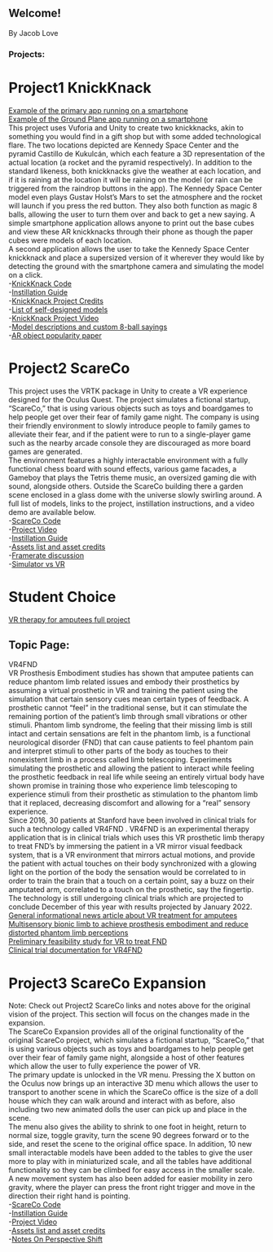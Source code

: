 ## Welcome!
By Jacob Love

### Projects:


# Project1 KnickKnack
[Example of the primary app running on a smartphone](https://github.com/JacobLove1/Site/blob/92f249924df36d2dbf9b63fa88e0eae7505a9ea3/Screenshot_20210920-135740_KnickKnack.jpg)\
[Example of the Ground Plane app running on a smartphone](https://github.com/JacobLove1/Site/blob/92f249924df36d2dbf9b63fa88e0eae7505a9ea3/Screenshot_20210918-161930_Ground.jpg)\
This project uses Vuforia and Unity to create two knickknacks, akin to something you would find in a gift 
shop but with some added technological flare. The two locations depicted are Kennedy Space Center and the pyramid Castillo de Kukulcán, which each feature a 3D representation of the actual location (a rocket and the pyramid respectively). In addition to the standard likeness, both knickknacks give the weather at each location, and if it is raining at the location it will be raining on the model (or rain can be triggered from the raindrop buttons in the app). The Kennedy Space Center model even plays Gustav Holst’s Mars to set the atmosphere and the rocket will launch if you press the red button. They also both function as magic 8 balls, allowing the user to turn them over and back to get a new saying. A simple smartphone application allows anyone to print out the base cubes and view these AR knickknacks through their phone as though the paper cubes were models of each location.\
A second application allows the user to take the Kennedy Space Center knickknack and place a supersized version of it wherever they would like by detecting the ground with the smartphone camera and simulating the model on a click.\
-[KnickKnack Code](https://github.com/JacobLove1/TrinketProject)\
-[Instillation Guide](https://github.com/JacobLove1/Site/blob/534d40d4d764ac0622a1dc6864ba73545bf9137e/Instillation%20Instructions.docx)\
-[KnickKnack Project Credits](https://github.com/JacobLove1/Site/blob/main/VRCREDITS.txt)\
-[List of self-designed models](https://github.com/JacobLove1/Site/blob/51c68821b93d8a0f5fc4ad27239d63b827c7491a/Self%20Designed%20Models.pdf)\
-[KnickKnack Project Video](https://youtu.be/L9n7vWq3tWQ)\
-[Model descriptions and custom 8-ball sayings](https://github.com/JacobLove1/Site/blob/20532df4fbc2def1a0937a222ce9c0f5bf21322a/Model%20depiction%20and%208ball%20description.docx)\
-[AR object popularity paper](https://github.com/JacobLove1/Site/blob/534d40d4d764ac0622a1dc6864ba73545bf9137e/The%20future%20of%20AR.docx)

# Project2 ScareCo
This project uses the VRTK package in Unity to create a VR experience designed for the Oculus Quest. The project simulates a fictional startup, “ScareCo,” that is using various objects such as toys and boardgames to help people get over their fear of family game night. The company is using their friendly environment to slowly introduce people to family games to alleviate their fear, and if the patient were to run to a single-player game such as the nearby arcade console they are discouraged as more board games are generated.\
The environment features a highly interactable environment with a fully functional chess board with sound effects, various game facades, a Gameboy that plays the Tetris theme music, an oversized gaming die with sound, alongside others. Outside the ScareCo building there a garden scene enclosed in a glass dome with the universe slowly swirling around. A full list of models, links to the project, instillation instructions, and a video demo are available below.\
-[ScareCo Code](https://github.com/JacobLove1/ScareCO.git)\
-[Project Video](https://youtu.be/cNBYeYwCPxs)\
-[Instillation Guide](https://github.com/JacobLove1/Site/blob/fa9cc5f457e1b987e63d165c5b570a987ac394d5/Instillation%20InstructionsP2.docx)\
-[Assets list and asset credits](https://github.com/JacobLove1/Site/blob/cb8464e757c7d6357ab0134ef6d52d77b461a515/VRP2Assets.docx)\
-[Framerate discussion](https://github.com/JacobLove1/Site/blob/b0f1967ae7dd1c30699352a01417750b93dc3f39/FramerateP2.docx)\
-[Simulator vs VR](https://github.com/JacobLove1/Site/blob/d781fa52cdf8b104d5515266d7738fc8ccf63a00/Simulated%20vs%20headset%20VR.docx)

# Student Choice
[VR therapy for amputees full project](https://jacoblove1.github.io/StudentChoice/)
## Topic Page:
VR4FND\
VR Prosthesis Embodiment studies has shown that amputee patients can reduce phantom limb related issues and embody their prosthetics by assuming a virtual prosthetic in VR and training the patient using the simulation that certain sensory cues mean certain types of feedback. 
A prosthetic cannot “feel” in the traditional sense, but it can stimulate the remaining portion of the patient’s limb through small vibrations or other stimuli. Phantom limb syndrome, the feeling that their missing limb is still intact and certain sensations are felt in the phantom limb, is a functional neurological disorder (FND) that can cause patients to feel phantom pain and interpret stimuli to other parts of the body as touches to their nonexistent limb in a process called limb telescoping. Experiments simulating the prosthetic and allowing the patient to interact while feeling the prosthetic feedback in real life while seeing an entirely virtual body have shown promise in training those who experience limb telescoping to experience stimuli from their prosthetic as stimulation to the phantom limb that it replaced, decreasing discomfort and allowing for a “real” sensory experience.\
Since 2016, 30 patients at Stanford have been involved in clinical trials for such a technology called VR4FND .
VR4FND is an experimental therapy application that is in clinical trials which uses this VR prosthetic limb therapy to treat FND’s by immersing the patient in a VR mirror visual feedback system, that is a VR environment that mirrors actual motions, and provide the patient with actual touches on their body synchronized with a glowing light on the portion of the body the sensation would be correlated to in order to train the brain that a touch on a certain point, say a buzz on their amputated arm, correlated to a touch on the prosthetic, say the fingertip.\
The technology is still undergoing clinical trials which are projected to conclude December of this year with results projected by January 2022.\
[General informational news article about VR treatment for amputees](https://www.mobihealthnews.com/content/researchers-pair-vr-tactile-prosthetics-fight-amputees-phantom-limb-sensations)\
[Multisensory bionic limb to achieve prosthesis embodiment and reduce distorted phantom limb perceptions](https://jnnp.bmj.com/content/90/7/833)\
[Preliminary feasibility study for VR to treat FND](https://pubmed.ncbi.nlm.nih.gov/31687867/)\
[Clinical trial documentation for VR4FND](https://clinicaltrials.gov/ct2/show/NCT02764476)


# Project3 ScareCo Expansion
Note: Check out Project2 ScareCo links and notes above for the original vision of the project. This section will focus on the changes made in the expansion.\
The ScareCo Expansion provides all of the original functionality of the original ScareCo project, which simulates a fictional startup, “ScareCo,” that is using various objects such as toys and boardgames to help people get over their fear of family game night, alongside a host of other features which allow the user to fully experience the power of VR.\
The primary update is unlocked in the VR menu. Pressing the X button on the Oculus now brings up an interactive 3D menu which allows the user to transport to another scene in which the ScareCo office is the size of a doll house which they can walk around and interact with as before, also including two new animated dolls the user can pick up and place in the scene.\
The menu also gives the ability to shrink to one foot in height, return to normal size, toggle gravity, turn the scene 90 degrees forward or to the side, and reset the scene to the original office space. In addition, 10 new small interactable models have been added to the tables to give the user more to play with in miniaturized scale, and all the tables have additional functionality so they can be climbed for easy access in the smaller scale.\
A new movement system has also been added for easier mobility in zero gravity, where the player can press the front right trigger and move in the direction their right hand is pointing.\
-[ScareCo Code](https://github.com/JacobLove1/ScareCo1)\
-[Instillation Guide](https://github.com/JacobLove1/Site/blob/36420fd12580a2ecb43297109b4cc00d69feff33/Instillation%20InstructionsP3.docx)\
-[Project Video](https://youtu.be/FXWkQ3PE7ss)\
-[Assets list and asset credits](https://github.com/JacobLove1/Site/blob/5451abfd10430fd8d31f886e043ac0afaefd3385/VRP3Assets.docx)\
-[Notes On Perspective Shift](https://github.com/JacobLove1/Site/blob/c387dc0d19cfcda6ec3e8ced2d27b61a042032d8/P3Notes.docx)
